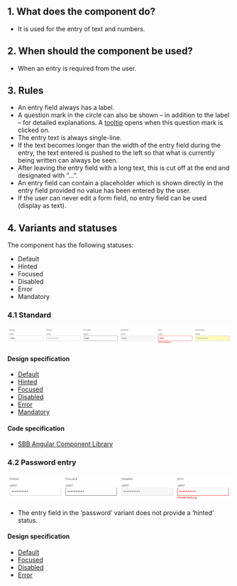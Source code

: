 ## 1. What does the component do?
* It is used for the entry of text and numbers.


## 2. When should the component be used?
* When an entry is required from the user.


## 3. Rules 
* An entry field always has a label.
* A question mark in the circle can also be shown – in addition to the label – for detailed explanations. A [tooltip](https://digital.sbb.ch/en/webapps/components/tooltip) opens when this question mark is clicked on.
* The entry text is always single-line.
* If the text becomes longer than the width of the entry field during the entry, the text entered is pushed to the left so that what is currently being written can always be seen.
* After leaving the entry field with a long text, this is cut off at the end and designated with “…”.
* An entry field can contain a placeholder which is shown directly in the entry field provided no value has been entered by the user.
* If the user can never edit a form field, no entry field can be used (display as text).


## 4. Variants and statuses
The component has the following statuses:
* Default
* Hinted
* Focused
* Disabled
* Error
* Mandatory

### 4.1 Standard
![Image of the text field component in the standard variant](https://raw.githubusercontent.com/sbb-design-systems/design-system-webapp-documentation/master/documentation/components/textfield/images/Textfield_Default.png 'class: image')

#### Design specification
* [Default](https://www.sketch.com/s/58b25e4c-bf9c-4f74-973f-503538fcbea2/a/Pw1oL8#Inspector)
* [Hinted](https://www.sketch.com/s/58b25e4c-bf9c-4f74-973f-503538fcbea2/a/gk1ZRj#Inspector)
* [Focused](https://www.sketch.com/s/58b25e4c-bf9c-4f74-973f-503538fcbea2/a/8jVpv8#Inspector)
* [Disabled](https://www.sketch.com/s/58b25e4c-bf9c-4f74-973f-503538fcbea2/a/2q7erA#Inspector)
* [Error](https://www.sketch.com/s/58b25e4c-bf9c-4f74-973f-503538fcbea2/a/MVmMa7#Inspector)
* [Mandatory](https://www.sketch.com/s/58b25e4c-bf9c-4f74-973f-503538fcbea2/a/5ynozd#Inspector)

#### Code specification
* [SBB Angular Component Library](https://sbb-angular.app.sbb.ch/business/components/field)

### 4.2 Password entry
![Image of the text field component in the password entry variant](https://raw.githubusercontent.com/sbb-design-systems/design-system-webapp-documentation/master/documentation/components/textfield/images/textfield_password.png 'class: image')
* The entry field in the ‘password’ variant does not provide a ‘hinted’ status.

#### Design specification
* [Default](https://www.sketch.com/s/58b25e4c-bf9c-4f74-973f-503538fcbea2/a/bDLaWj#Inspector)
* [Focused](https://www.sketch.com/s/58b25e4c-bf9c-4f74-973f-503538fcbea2/a/WjdnLk#Inspector)
* [Disabled](https://www.sketch.com/s/58b25e4c-bf9c-4f74-973f-503538fcbea2/a/3Loxjm#Inspector)
* [Error](https://www.sketch.com/s/58b25e4c-bf9c-4f74-973f-503538fcbea2/a/r79reA#Inspector)

